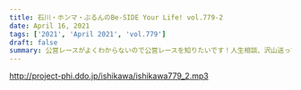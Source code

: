 ```yaml
---
title: 石川・ホンマ・ぶるんのBe-SIDE Your Life! vol.779-2
date: April 16, 2021
tags: ['2021', 'April 2021', 'vol.779']
draft: false
summary: 公営レースがよくわからないので公営レースを知りたいです！人生相談、沢山送っていただきありがとうございます！
---
```


http://project-phi.ddo.jp/ishikawa/ishikawa779_2.mp3

